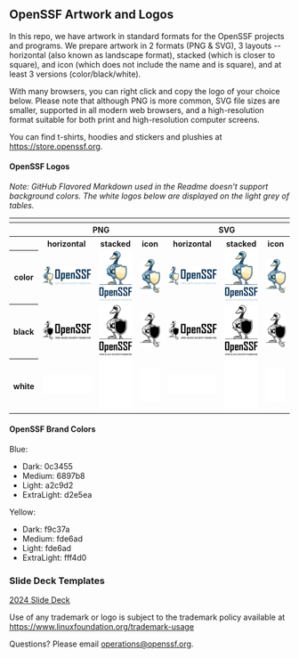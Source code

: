## OpenSSF Artwork and Logos

In this repo, we have artwork in standard formats for the OpenSSF projects and programs. We prepare artwork in 2 formats (PNG & SVG), 3 layouts -- horizontal (also known as landscape format), stacked (which is closer to square), and icon (which does not include the name and is square), and at least 3 versions (color/black/white).

With many browsers, you can right click and copy the logo of your choice below. Please note that although PNG is more common, SVG file sizes are smaller, supported in all modern web browsers, and a high-resolution format suitable for both print and high-resolution computer screens.

You can find t-shirts, hoodies and stickers and plushies at <https://store.openssf.org>. 

#### OpenSSF Logos

_Note: GitHub Flavored Markdown used in the Readme doesn't support background colors. The white logos below are displayed on the light grey of tables._

<table>
    <tr>
    	<th colspan="7"></th>
    </tr>
    <tr>
        <th></th>
        <th colspan="3">PNG</th>
        <th colspan="3">SVG</th>
    </tr>
    <tr>
        <th></th>
        <th>horizontal</th>
        <th>stacked</th>
        <th>icon</th>
        <th>horizontal</th>
        <th>stacked</th>
        <th>icon</th>
    </tr>
    <tr>
        <th>color</th>
        <td><img src="openssf/horizontal/color/openssf-horizontal-color.png" width="200"></td>
        <td><img src="openssf/stacked/color/openssf-stacked-color.png" width="95"></td>
        <td><img src="openssf/icon/color/openssf-icon-color.png" width="75"></td>
        <td><img src="openssf/horizontal/color/openssf-horizontal-color.svg" width="200"></td>
        <td><img src="openssf/stacked/color/openssf-stacked-color.svg" width="95"></td>
        <td><img src="openssf/icon/color/openssf-icon-color.svg" width="75"></td>
    </tr>
    <tr>
        <th>black</th>
        <td><img src="openssf/horizontal/black/openssf-horizontal-black.png" width="200"></td>
        <td><img src="openssf/stacked/black/openssf-stacked-black.png" width="95"></td>
        <td><img src="openssf/icon/black/openssf-icon-black.png" width="75"></td>
        <td><img src="openssf/horizontal/black/openssf-horizontal-black.svg" width="200"></td>
        <td><img src="openssf/stacked/black/openssf-stacked-black.svg" width="95"></td>
        <td><img src="openssf/icon/black/openssf-icon-black.svg" width="75"></td>
    </tr>
    <tr>
        <th>white</th>
        <td><img src="openssf/horizontal/white/openssf-horizontal-white.png" width="200"></td>
        <td><img src="openssf/stacked/white/openssf-stacked-white.png" width="95"></td>
        <td><img src="openssf/icon/white/openssf-icon-white.png" width="75"></td>
        <td><img src="openssf/horizontal/white/openssf-horizontal-white.svg" width="200"></td>
        <td><img src="openssf/stacked/white/openssf-stacked-white.svg" width="95"></td>
        <td><img src="openssf/icon/white/openssf-icon-white.svg" width="75"></td>
    </tr>
</table>

#### OpenSSF Brand Colors
Blue:
- Dark: 0c3455
- Medium: 6897b8
- Light: a2c9d2
- ExtraLight: d2e5ea

Yellow: 
- Dark: f9c37a
- Medium: fde6ad
- Light: fde6ad
- ExtraLight: fff4d0

### Slide Deck Templates
[2024 Slide Deck](https://docs.google.com/presentation/d/1DPBL7QuAQVs980D-IeCs76V4FzUejF-fCaF0lGd9oPY)

Use of any trademark or logo is subject to the trademark policy available at https://www.linuxfoundation.org/trademark-usage

Questions? Please email [operations@openssf.org](mailto:operations@openssf.org).
